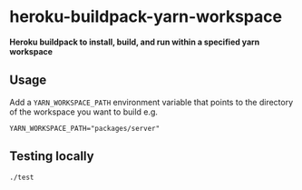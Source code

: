 # heroku-buildpack-yarn-workspace

**Heroku buildpack to install, build, and run within a specified yarn workspace**

## Usage

Add a `YARN_WORKSPACE_PATH` environment variable that points to the directory of the workspace you want to build e.g.

```
YARN_WORKSPACE_PATH="packages/server"
```

## Testing locally

```bash
./test
```

